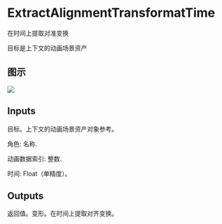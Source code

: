 # ExtractAlignmentTransformatTime

在时间上提取对准变换

目标是上下文的动画场景资产

## 图示

![]($-20221218-18304140.png)

## Inputs

目标。上下文的动画场景资产对象参考。

角色: 名称.

动画数据索引: 整数.

时间: Float（单精度）。 

## Outputs

返回值。变形。在时间上提取对齐变换。
